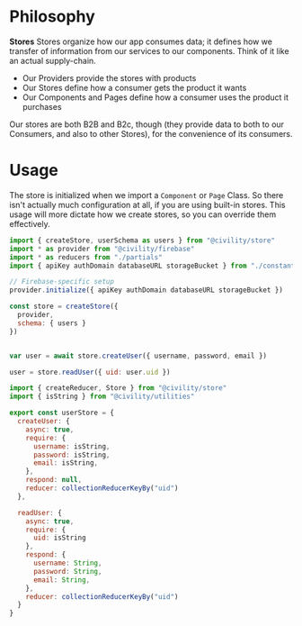 Philosophy
==========
**Stores**
Stores organize how our app consumes data; it defines how we transfer of information from our services to our components. Think of it like an actual supply-chain.

- Our Providers provide the stores with products
- Our Stores define how a consumer gets the product it wants
- Our Components and Pages define how a consumer uses the product it purchases

Our stores are both B2B and B2c, though (they provide data to both to our Consumers, and also to other Stores), for the convenience of its consumers.

Usage
======
The store is initialized when we import a `Component` or `Page` Class. So there isn't actually much configuration at all, if you are using built-in stores. This usage will more dictate how we create stores, so you can override them effectively.

```js
import { createStore, userSchema as users } from "@civility/store"
import * as provider from "@civility/firebase"
import * as reducers from "./partials"
import { apiKey authDomain databaseURL storageBucket } from "./constants"

// Firebase-specific setup
provider.initialize({ apiKey authDomain databaseURL storageBucket })

const store = createStore({
  provider,
  schema: { users }
})


var user = await store.createUser({ username, password, email })

user = store.readUser({ uid: user.uid })
```

```js
import { createReducer, Store } from "@civility/store"
import { isString } from "@civility/utilities"

export const userStore = {
  createUser: {
    async: true,
    require: {
      username: isString,
      password: isString,
      email: isString,
    },
    respond: null,
    reducer: collectionReducerKeyBy("uid")
  },

  readUser: {
    async: true,
    require: {
      uid: isString
    },
    respond: {
      username: String,
      password: String,
      email: String,
    },
    reducer: collectionReducerKeyBy("uid")
  }
}
```
